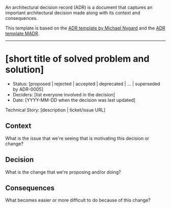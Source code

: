 An architectural decision record (ADR) is a document that captures an important architectural decision made along with its context and consequences.

This template is based on the [ADR template by Michael Nygard](https://github.com/joelparkerhenderson/architecture_decision_record/blob/master/adr_template_by_michael_nygard.md) and the [ADR template MADR](https://github.com/joelparkerhenderson/architecture_decision_record/blob/master/adr_template_madr.md).

---

# [short title of solved problem and solution]

- Status: [proposed | rejected | accepted | deprecated | … | superseded by ADR-0005]
- Deciders: [list everyone involved in the decision]
- Date: [YYYY-MM-DD when the decision was last updated]

Technical Story: [description | ticket/issue URL]

## Context

What is the issue that we're seeing that is motivating this decision or change?

## Decision

What is the change that we're proposing and/or doing?

## Consequences

What becomes easier or more difficult to do because of this change?
